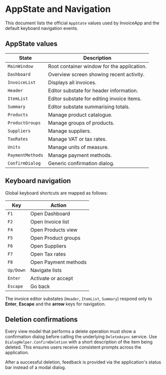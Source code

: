 # AppState and Navigation

This document lists the official `AppState` values used by InvoiceApp and the default keyboard navigation events.

## AppState values

| State | Description |
|-------|-------------|
| `MainWindow` | Root container window for the application. |
| `Dashboard` | Overview screen showing recent activity. |
| `InvoiceList` | Displays all invoices. |
| `Header` | Editor substate for header information. |
| `ItemList` | Editor substate for editing invoice items. |
| `Summary` | Editor substate summarising totals. |
| `Products` | Manage product catalogue. |
| `ProductGroups` | Manage groups of products. |
| `Suppliers` | Manage suppliers. |
| `TaxRates` | Manage VAT or tax rates. |
| `Units` | Manage units of measure. |
| `PaymentMethods` | Manage payment methods. |
| `ConfirmDialog` | Generic confirmation dialog. |

## Keyboard navigation

Global keyboard shortcuts are mapped as follows:

| Key | Action |
|-----|-------|
| `F1` | Open Dashboard |
| `F2` | Open Invoice list |
| `F4` | Open Products view |
| `F5` | Open Product groups |
| `F6` | Open Suppliers |
| `F7` | Open Tax rates |
| `F8` | Open Payment methods |
| `Up/Down` | Navigate lists |
| `Enter` | Activate or accept |
| `Escape` | Go back |

The invoice editor substates (`Header`, `ItemList`, `Summary`) respond only to **Enter**, **Escape** and the **arrow** keys for navigation.

## Deletion confirmations

Every view model that performs a delete operation must show a confirmation dialog before calling the underlying `DeleteAsync` service. Use `DialogHelper.ConfirmDeletion` with a short description of the item being deleted. This ensures users receive consistent prompts across the application.

After a successful deletion, feedback is provided via the application's status bar instead of a modal dialog.
